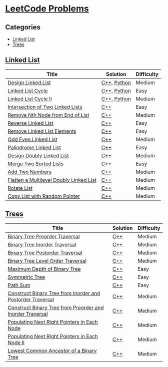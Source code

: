 # [LeetCode Problems](https://leetcode.com/problemset/all/)

## Categories
* [Linked List](https://github.com/shahzaibqazi/Coding-Problems/tree/main/LeetCode#linked-list)
* [Trees](https://github.com/shahzaibqazi/Coding-Problems/tree/main/LeetCode#trees)

## [Linked List](https://leetcode.com/explore/learn/card/linked-list/)

| Title | Solution | Difficulty |
| --- | --- | --- |
| [Design Linked List](https://leetcode.com/problems/design-linked-list/) | [C++](./C++/linkedlist-design.cpp), [Python](./Python/linkedlist-design.py) | Medium |
| [Linked List Cycle](https://leetcode.com/problems/linked-list-cycle/) | [C++](./C++/linkedlist-cycle.cpp), [Python](./Python/linkedlist-cycle.py) | Easy |
| [Linked List Cycle II](https://leetcode.com/problems/linked-list-cycle-ii) | [C++](./C++/linkedlist-cycle-ii.cpp), [Python](./Python/linkedlist-cycle-ii.py) | Medium |
| [Intersection of Two Linked Lists](https://leetcode.com/problems/intersection-of-two-linked-lists) | [C++](./C++/linkedlist-intersection-of-two-linked-lists.cpp) | Easy |
| [Remove Nth Node from End of List](https://leetcode.com/problems/remove-nth-node-from-end-of-list) | [C++](./C++/linkedlist-remove-nth-node.cpp) | Medium |
| [Reverse Linked List](https://leetcode.com/problems/reverse-linked-list) | [C++](./C++/linkedlist-reverse.cpp) | Easy |
| [Remove Linked List Elements](https://leetcode.com/problems/remove-linked-list-elements) | [C++](./C++/linkedlist-remove-elements.cpp) | Easy |
| [Odd Even Linked List](https://leetcode.com/problems/odd-even-linked-list) | [C++](./C++/linkedlist-odd-even.cpp) | Medium |
| [Palindrome Linked List](https://leetcode.com/problems/palindrome-linked-list) | [C++](./C++/linkedlist-palindrome.cpp) | Easy |
| [Design Doubly Linked List](https://leetcode.com/problems/design-linked-list) | [C++](./C++/linkedlist-design-doubly.cpp) | Medium |
| [Merge Two Sorted Lists](https://leetcode.com/problems/merge-two-sorted-lists) | [C++](./C++/linkedlist-merge-two-sorted-lists.cpp) | Easy |
| [Add Two Numbers](https://leetcode.com/problems/add-two-numbers) | [C++](./C++/linkedlist-add-two-numbers.cpp) | Medium | 
| [Flatten a Multilevel Doubly Linked List](https://leetcode.com/problems/flatten-a-multilevel-doubly-linked-list) | [C++](./C++/linkedlist-flatten-multilevel-doubly-linked-list.cpp) | Medium |
| [Rotate List](https://leetcode.com/problems/rotate-list) | [C++](./C++/linkedlist-rotate-list.cpp) | Medium |
| [Copy List with Random Pointer](https://leetcode.com/problems/copy-list-with-random-pointer) | [C++](./C++/linkedlist-copy-list-with-random-pointer.cpp) | Medium |

## [Trees](https://leetcode.com/explore/learn/card/data-structure-tree/)

| Title | Solution | Difficulty |
| --- | --- | --- |
| [Binary Tree Preorder Traversal](https://leetcode.com/problems/binary-tree-preorder-traversal) | [C++](./C++/trees-binary-tree-preorder-traversal.cpp) | Medium |
| [Binary Tree Inorder Traversal](https://leetcode.com/problems/binary-tree-inorder-traversal) | [C++](./C++/trees-binary-tree-inorder-traversal.cpp) | Medium |
| [Binary Tree Postorder Traversal](https://leetcode.com/problems/binary-tree-postorder-traversal) | [C++](./C++/trees-binary-tree-postorder-traversal.cpp) | Medium |
| [Binary Tree Level Order Traversal](https://leetcode.com/problems/binary-tree-level-order-traversal) | [C++](./C++/trees-binary-tree-level-order-traversal.cpp) | Medium |
| [Maximum Depth of Binary Tree](https://leetcode.com/problems/maximum-depth-of-binary-tree) | [C++](./C++/trees-maximum-depth-of-binary-tree.cpp) | Easy |
| [Symmetric Tree](https://leetcode.com/problems/symmetric-tree) | [C++](./C++/trees-symmetric-tree.cpp) | Easy |
| [Path Sum](https://leetcode.com/problems/path-sum) | [C++](./C++/trees-path-sum.cpp) | Easy |
| [Construct Binary Tree from Inorder and Postorder Traversal](https://leetcode.com/problems/construct-binary-tree-from-inorder-and-postorder-traversal) | [C++](./C++/trees-construct-binary-tree-from-inorder-and-postorder-traversal.cpp) | Medium |
| [Construct Binary Tree from Preorder and Inorder Traversal](https://leetcode.com/problems/construct-binary-tree-from-preorder-and-inorder-traversal) | [C++](./C++/trees-construct-binary-tree-from-preorder-and-inorder-traversal.cpp) | Medium |
| [Populating Next Right Pointers in Each Node](https://leetcode.com/problems/populating-next-right-pointers-in-each-node) | [C++](./C++/trees-populating-next-right-pointers-in-each-node.cpp) | Medium |
| [Populating Next Right Pointers in Each Node II](https://leetcode.com/problems/populating-next-right-pointers-in-each-node-ii) | [C++](./C++/trees-populating-next-right-pointers-in-each-node-ii.cpp) | Medium |
| [Lowest Common Ancestor of a Binary Tree](https://leetcode.com/problems/lowest-common-ancestor-of-a-binary-tree) | [C++](./C++/trees-lowest-common-ancestor-of-a-binary-tree.cpp) | Medium |

